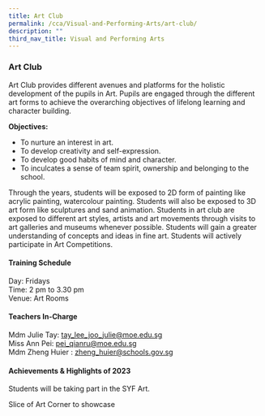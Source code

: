 ```yaml
---
title: Art Club
permalink: /cca/Visual-and-Performing-Arts/art-club/
description: ""
third_nav_title: Visual and Performing Arts
---
```

### Art Club

Art Club provides different avenues and platforms for the holistic development of the pupils in Art. Pupils are engaged through the different art forms to achieve the overarching objectives of lifelong learning and character building.

  

**Objectives:**

*   To nurture an interest in art.
*   To develop creativity and self-expression.
*   To develop good habits of mind and character.
*   To inculcates a sense of team spirit, ownership and belonging to the school.

  

Through the years, students will be exposed to 2D form of painting like acrylic painting, watercolour painting. Students will also be exposed to 3D art form like sculptures and sand animation. Students in art club are exposed to different art styles, artists and art movements through visits to art galleries and museums whenever possible. Students will gain a greater understanding of concepts and ideas in fine art. Students will actively participate in Art Competitions.

  

#### Training Schedule

Day: Fridays<br>
Time: 2 pm to 3.30 pm<br>
Venue: Art Rooms

#### Teachers In-Charge

Mdm Julie Tay: [tay\_lee\_joo\_julie@moe.edu.sg](mailto:tay_lee_joo_julie@moe.edu.sg)<br>
Miss Ann Pei: [pei\_qianru@moe.edu.sg](mailto:pei_qianru@moe.edu.sg)<br>
Mdm Zheng Huier : [zheng\_huier@schools.gov.sg](mailto:zheng_huier@schools.gov.sg)

#### Achievements & Highlights of 2023

Students will be taking part in the SYF Art.

Slice of Art Corner to showcase